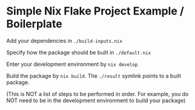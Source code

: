# Simple Nix Flake Project Example / Boilerplate

Add your dependencies in `./build-inputs.nix`

Specify how the package should be built in `./default.nix`

Enter your development environment by `nix develop`

Build the package by `nix build`. The `./result` symlink points to a built package.

(This is NOT a list of steps to be performed in order. For example, you do NOT need to be in the development environment to build your package)
